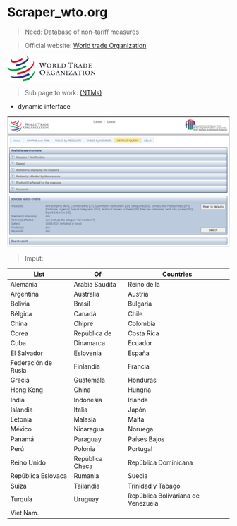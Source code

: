 Scraper_wto.org
===
>Need: Database of non-tariff measures  

>Official website: [World trade Organization](https://www.wto.org)  


<img src="images/logo_en.gif" width="200">


>Sub page to work: [(NTMs)](https://i-tip.wto.org/goods/Forms/TableView.aspx)  

* dynamic interface

<img src="images/Captura.PNG" width="600">


>Imput:



|List | Of | Countries |
|------------|-----------------|--------------|
| Alemania | Arabia Saudita | Reino de la |
| Argentina | Australia | Austria | 
| Bolivia| Brasil| Bulgaria|
| Bélgica| Canadá| Chile|
| China| Chipre| Colombia|
| Corea| República de| Costa Rica|
| Cuba| Dinamarca| Ecuador|
| El Salvador| Eslovenia| España| Estados Unidos de América| Estonia|
| Federación de Rusia| Finlandia| Francia|
| Grecia| Guatemala| Honduras|
| Hong Kong| China|Hungría|
| India| Indonesia| Irlanda| 
| Islandia| Italia| Japón|
| Letonia|Malasia| Malta|
| México| Nicaragua| Noruega|
| Panamá| Paraguay| Países Bajos|
| Perú| Polonia | Portugal|
| Reino Unido| República Checa| República Dominicana|
| República Eslovaca| Rumania| Suecia| 
| Suiza| Tailandia| Trinidad y Tabago|
| Turquía| Uruguay| República Bolivariana de Venezuela|
| Viet Nam.

